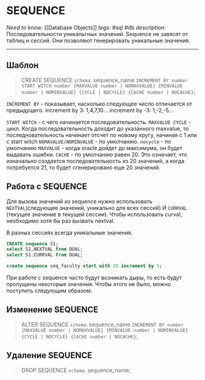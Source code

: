 # SEQUENCE
*Need to know:* [[Database Objects]]
*tegs:* #sql #db
*description:* Последовательности уникальгных значений. Sequence не завясят от таблиц и сессий. Они позволяют генерировать уникальные значения.

---
## Шаблон
>CREATE SEQUENCE `schema.`sequence_name
>`INCREMENT BY number
>START WITCH number
>{MAXVALUE number | NOMAXVALUE}
>{MINVALUE number | NOMINVALUE}
>{CYCLE | NOCYCLE}
>{CACHE number | NOCACHE}`;

`INCREMENT BY` - показывает, насколько следующее число отличается от предыдущего.
increment by 3: 1,4,7,10...
increment by -3: 1,-2,-5...

`START WITCH` - с чего начинается последовательность.
`MAXVALUE CYCLE` - цикл. Когда последовательность доходит до указанного maxvalue, то последновательность начинает отсчет по новому кругу, начиная с 1 или с start witch
`NOMAVALUE/NOMINVALUE` - по умолчанию.
`nocycle` - по умолчанию
`MAXVALUE` - когда oracle дойдет до максимума, он будет выдавать ошибки.
`CACHE` - по умолчанию равен 20. Это означает, что изначально создается последовательность из 20 значений, а когда потребуется 21, то будет сгенерировано еще 20 значений.

## Работа с SEQUENCE	
Для вызова значений из sequence нужно использовать `NEXTVAL`(следующее значений, уникально для всех сессий) И `CURRVAL` (текущее значение в текущей сессии). Чтобы использовать curval, необходимо хотя бы раз вызвать nextval. 

В разных сессиях всегда уникальные значения.

```SQL
CREATE sequence S1;
select S1.NEXTVAL from DUAL;
select S1.CURRVAL from DUAL;

create sequence seq_faculty start with 20 increment by 5;
```

При работе с sequence часто будут возникать дыры, то есть будут пропущены некоторые значения. Чтобы этого не было, можно поступить следующим образом:

## Изменение SEQUENCE
>ALTER SEQUENCE `schema.`sequence_name
>`INCREMENT BY number
>{MAXVALUE number | NOMAXVALUE}
>{MINVALUE number | NOMINVALUE}
>{CYCLE | NOCYCLE}
>{CACHE number | NOCACHE}`;

## Удаление SEQUENCE
>DROP SEQUENCE `schema.`sequence_name;